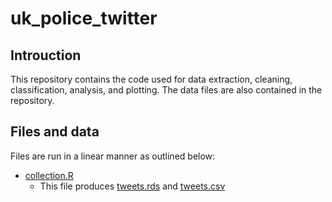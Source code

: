 # uk_police_twitter

## Introuction

This repository contains the code used for data extraction, cleaning, classification, analysis, and plotting. The data files are also contained in the repository.

## Files and data 

Files are run in a linear manner as outlined below:

- [collection.R](collection.R)
    - This file produces [tweets.rds](tweets.rds) and [tweets.csv](tweets.csv)
